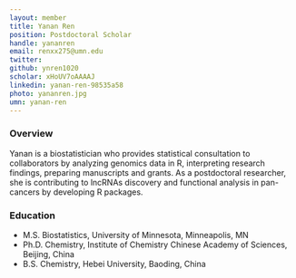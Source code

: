 ```yaml
---
layout: member
title: Yanan Ren
position: Postdoctoral Scholar
handle: yananren
email: renxx275@umn.edu
twitter:
github: ynren1020
scholar: xHoUV7oAAAAJ
linkedin: yanan-ren-98535a58
photo: yananren.jpg
umn: yanan-ren
---
```


### Overview
Yanan is a biostatistician who provides statistical consultation to collaborators by analyzing genomics data in R, interpreting research findings, preparing manuscripts and grants. As a postdoctoral researcher, she is contributing to lncRNAs discovery and functional analysis in pan-cancers by developing R packages.
### Education
- M.S. Biostatistics, University of Minnesota, Minneapolis, MN
- Ph.D. Chemistry, Institute of Chemistry Chinese Academy of Sciences, Beijing, China
- B.S. Chemistry, Hebei University, Baoding, China
